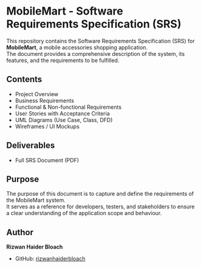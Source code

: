 # MobileMart - Software Requirements Specification (SRS)

This repository contains the Software Requirements Specification (SRS) for **MobileMart**, a mobile accessories shopping application.  
The document provides a comprehensive description of the system, its features, and the requirements to be fulfilled.

## Contents
- Project Overview  
- Business Requirements  
- Functional & Non-functional Requirements  
- User Stories with Acceptance Criteria  
- UML Diagrams (Use Case, Class, DFD)  
- Wireframes / UI Mockups  

## Deliverables
- Full SRS Document (PDF)

## Purpose
The purpose of this document is to capture and define the requirements of the MobileMart system.  
It serves as a reference for developers, testers, and stakeholders to ensure a clear understanding of the application scope and behaviour.

## Author
**Rizwan Haider Bloach**  
- GitHub: [rizwanhaiderbloach](https://github.com/rizwanhaiderbloach)
